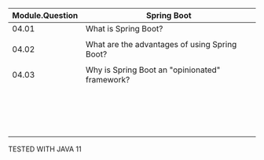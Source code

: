 | Module.Question | Spring Boot                                    |
|-----------------|------------------------------------------------|
| 04.01           | What is Spring Boot?                           |
|                 |                                                |
| 04.02           | What are the advantages of using Spring Boot?  |
|                 |                                                |
| 04.03           | Why is Spring Boot an "opinionated" framework? |
|                 |                                                |
|                 |                                                |
|                 |                                                |
|                 |                                                |
|                 |                                                |
|                 |                                                |
|                 |                                                |
|                 |                                                |
|                 |                                                |
|                 |                                                |
|                 |                                                |
|                 |                                                |
|                 |                                                |
|                 |                                                |
|                 |                                                |
|                 |                                                |
|                 |                                                |


TESTED WITH JAVA 11